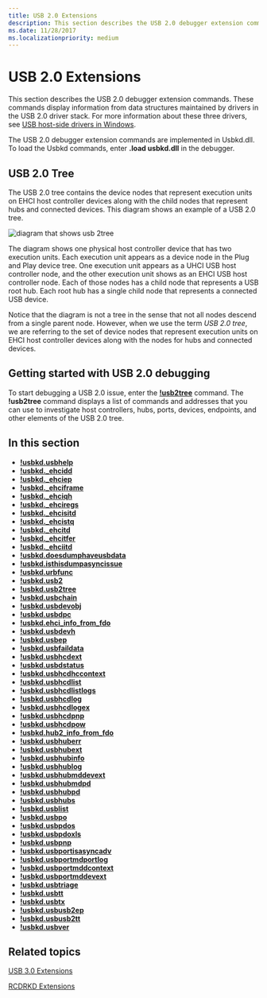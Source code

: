 ```yaml
---
title: USB 2.0 Extensions
description: This section describes the USB 2.0 debugger extension commands. These commands display information from data structures maintained by drivers in the USB 2.0 driver stack.
ms.date: 11/28/2017
ms.localizationpriority: medium
---
```


# USB 2.0 Extensions

This section describes the USB 2.0 debugger extension commands. These commands display information from data structures maintained by drivers in the USB 2.0 driver stack. For more information about these three drivers, see [USB host-side drivers in Windows](../usbcon/usb-3-0-driver-stack-architecture.md).

The USB 2.0 debugger extension commands are implemented in Usbkd.dll. To load the Usbkd commands, enter **.load usbkd.dll** in the debugger.

## <span id="usb-2-tree"></span> USB 2.0 Tree

The USB 2.0 tree contains the device nodes that represent execution units on EHCI host controller devices along with the child nodes that represent hubs and connected devices. This diagram shows an example of a USB 2.0 tree.

![diagram that shows usb 2tree](images/usbkd01.png)

The diagram shows one physical host controller device that has two execution units. Each execution unit appears as a device node in the Plug and Play device tree. One execution unit appears as a UHCI USB host controller node, and the other execution unit shows as an EHCI USB host controller node. Each of those nodes has a child node that represents a USB root hub. Each root hub has a single child node that represents a connected USB device.

Notice that the diagram is not a tree in the sense that not all nodes descend from a single parent node. However, when we use the term *USB 2.0 tree*, we are referring to the set of device nodes that represent execution units on EHCI host controller devices along with the nodes for hubs and connected devices.

## Getting started with USB 2.0 debugging


To start debugging a USB 2.0 issue, enter the [**!usb2tree**](-usbkd-usb2tree.md) command. The **!usb2tree** command displays a list of commands and addresses that you can use to investigate host controllers, hubs, ports, devices, endpoints, and other elements of the USB 2.0 tree.

## In this section


-   [**!usbkd.usbhelp**](-usbkd-usbhelp.md)
-   [**!usbkd.\_ehcidd**](-usbkd--ehcidd.md)
-   [**!usbkd.\_ehciep**](-usbkd--ehciep.md)
-   [**!usbkd.\_ehciframe**](-usbkd--ehciframe.md)
-   [**!usbkd.\_ehciqh**](-usbkd--ehciqh.md)
-   [**!usbkd.\_ehciregs**](-usbkd--ehciregs.md)
-   [**!usbkd.\_ehcisitd**](-usbkd--ehcisitd.md)
-   [**!usbkd.\_ehcistq**](-usbkd--ehcistq.md)
-   [**!usbkd.\_ehcitd**](-usbkd--ehcitd.md)
-   [**!usbkd.\_ehcitfer**](-usbkd--ehcitfer.md)
-   [**!usbkd.\_ehciitd**](-usbkd--ehciitd.md)
-   [**!usbkd.doesdumphaveusbdata**](-usbkd-doesdumphaveusbdata.md)
-   [**!usbkd.isthisdumpasyncissue**](-usbkd-isthisdumpasyncissue.md)
-   [**!usbkd.urbfunc**](-usbkd-urbfunc.md)
-   [**!usbkd.usb2**](-usbkd-usb2.md)
-   [**!usbkd.usb2tree**](-usbkd-usb2tree.md)
-   [**!usbkd.usbchain**](-usbkd-usbchain.md)
-   [**!usbkd.usbdevobj**](-usbkd-usbdevobj.md)
-   [**!usbkd.usbdpc**](-usbkd-usbdpc.md)
-   [**!usbkd.ehci\_info\_from\_fdo**](-usbkd-ehci-info-from-fdo.md)
-   [**!usbkd.usbdevh**](-usbkd-usbdevh.md)
-   [**!usbkd.usbep**](-usbkd-usbep.md)
-   [**!usbkd.usbfaildata**](-usbkd-usbfaildata.md)
-   [**!usbkd.usbhcdext**](-usbkd-usbhcdext.md)
-   [**!usbkd.usbdstatus**](-usbkd-usbdstatus.md)
-   [**!usbkd.usbhcdhccontext**](-usbkd-usbhcdhccontext.md)
-   [**!usbkd.usbhcdlist**](-usbkd-usbhcdlist.md)
-   [**!usbkd.usbhcdlistlogs**](-usbkd-usbhcdlistlogs.md)
-   [**!usbkd.usbhcdlog**](-usbkd-usbhcdlog.md)
-   [**!usbkd.usbhcdlogex**](-usbkd-usbhcdlogex.md)
-   [**!usbkd.usbhcdpnp**](-usbkd-usbhcdpnp.md)
-   [**!usbkd.usbhcdpow**](-usbkd-usbhcdpow.md)
-   [**!usbkd.hub2\_info\_from\_fdo**](-usbkd-hub2-info-from-fdo.md)
-   [**!usbkd.usbhuberr**](-usbkd-usbhuberr.md)
-   [**!usbkd.usbhubext**](-usbkd-usbhubext.md)
-   [**!usbkd.usbhubinfo**](-usbkd-usbhubinfo.md)
-   [**!usbkd.usbhublog**](-usbkd-usbhublog.md)
-   [**!usbkd.usbhubmddevext**](-usbkd-usbhubmddevext.md)
-   [**!usbkd.usbhubmdpd**](-usbkd-usbhubmdpd.md)
-   [**!usbkd.usbhubpd**](-usbkd-usbhubpd.md)
-   [**!usbkd.usbhubs**](-usbkd-usbhubs.md)
-   [**!usbkd.usblist**](-usbkd-usblist.md)
-   [**!usbkd.usbpo**](-usbkd-usbpo.md)
-   [**!usbkd.usbpdos**](-usbkd-usbpdos.md)
-   [**!usbkd.usbpdoxls**](-usbkd-usbpdoxls.md)
-   [**!usbkd.usbpnp**](-usbkd-usbpnp.md)
-   [**!usbkd.usbportisasyncadv**](-usbkd-usbportisasyncadv.md)
-   [**!usbkd.usbportmdportlog**](-usbkd-usbportmdportlog.md)
-   [**!usbkd.usbportmddcontext**](-usbkd-usbportmddcontext.md)
-   [**!usbkd.usbportmddevext**](-usbkd-usbportmddevext.md)
-   [**!usbkd.usbtriage**](-usbkd-usbtriage.md)
-   [**!usbkd.usbtt**](-usbkd-usbtt.md)
-   [**!usbkd.usbtx**](-usbkd-usbtx.md)
-   [**!usbkd.usbusb2ep**](-usbkd-usbusb2ep.md)
-   [**!usbkd.usbusb2tt**](-usbkd-usbusb2tt.md)
-   [**!usbkd.usbver**](-usbkd-usbver.md)

## Related topics

[USB 3.0 Extensions](usb-3-extensions.md)

[RCDRKD Extensions](rcdrkd-extensions.md)
